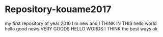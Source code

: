 # Repository-kouame2017
my first repository of year 2016
I m new and I THINK IN THIS 
hello world
hello
good news
VERY GOODS
HELLO WORDS 
I THINK the best ways 
ok 
